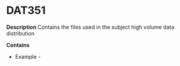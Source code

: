 # DAT351

__Description__
Contains the files used in the subject high volume data distribution

__Contains__
* Example - 
